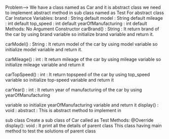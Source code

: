 Problem-->
We have a class named as Car and it is abstract class we need to implement abstract method in 
sub class named as Test
For abstract class Car 
Instance Variables:
brand : String default
model : String default
mileage : int default
top_speed : int default
yearOfManufacturing : int default
Methods:
No Argument Constructor
carBrand() : String : It return brand of the car by using brand variable so initialize brand variable and return it.

carModel() : String : It return model of the car by using model variable so initialize model variable and return it.

carMileage() : int : It return mileage of the car by using mileage variable so initialize mileage variable and return it 

carTopSpeed() : int : It return topspeed of the car by using top_speed variable so initialize top-speed variable and return it 

carYear() : int : It return year of manufacturing of the car by using yearOfManufacturing 

variable so initialize yearOfManufacturing variable and return it
display() : void : abstract : This is abstract method to implement in 

sub class
Create a sub class of Car called as Test
Methods:
@Override
display(): void : It print all the details of parent class
This class having main method to test the solutions of parent class